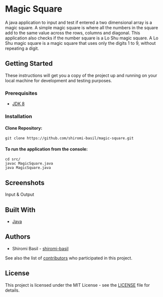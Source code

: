 # Magic Square
A java application to input and test if entered a two dimensional array is a magic square. A simple magic square is where all the numbers in the square add to the same value across the rows, columns and diagonal. This application also checks if the number square is a Lo Shu magic square. A Lo Shu magic square is a magic square that uses only the digits 1 to 9, without repeating a digit.

## Getting Started

These instructions will get you a copy of the project up and running on your local machine for development and testing purposes.

### Prerequisites

* [JDK 8](https://www.oracle.com/java/technologies/javase/javase-jdk8-downloads.html)

### Installation

#### Clone Repository:
  
    git clone https://github.com/shiromi-basil/magic-square.git

#### To run the application from the console:

    cd src/
    javac MagicSquare.java
    java MagicSquare.java

## Screenshots
Input & Output

## Built With
* [Java](https://docs.oracle.com/en/java/)

## Authors
* Shiromi Basil - [shiromi-basil](https://github.com/shiromi-basil)

See also the list of [contributors](https://github.com/SafiyyahR/ARC-R3ACT/graphs/contributors) who participated in this project.

## License
This project is licensed under the MIT License - see the [LICENSE](LICENSE) file for details.
